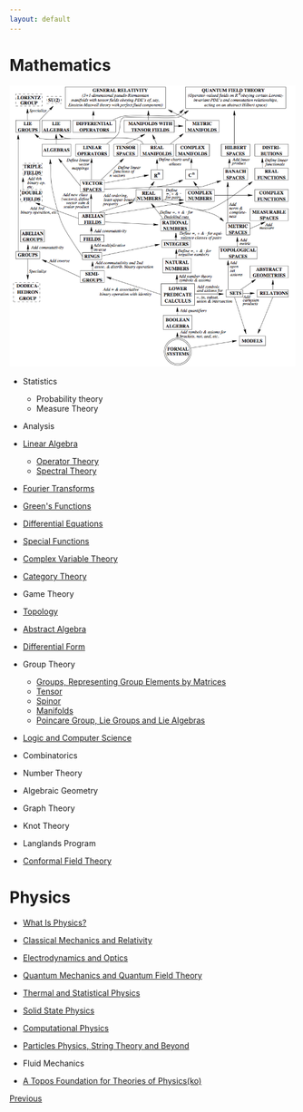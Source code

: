 ```yaml
---
layout: default
---
```


# Mathematics

![m](/assets/img/mmp.jpg)

- Statistics
    - Probability theory
    - Measure Theory

- Analysis

- [Linear Algebra](./MP/LA/linear_algebra.html)
  - [Operator Theory](./MP/LA/operator.html)
  - [Spectral Theory](./MP/LA/Spectral.html)
- [Fourier Transforms](./MP/ft.html)
- [Green's Functions](./MP/gf.html)

- [Differential Equations](./MP/de.html)
- [Special Functions](./MP/special_functions.html)
- [Complex Variable Theory](./MP/Complex%20Variable%20Theory.html)

- [Category Theory](./MP/AAT/category.html)

- Game Theory

- [Topology](./MP/AAT/Topology_basics.html)
- [Abstract Algebra](./MP/AAT/Abstract_basics.html)
- [Differential Form](./MP/AAT/Differential_form.html)
- Group Theory
    - [Groups, Representing Group Elements by Matrices](./MP/G/Group_basics.html)
    - [Tensor](./MP/G/Tensor.html)
    - [Spinor](./MP/G/Spinor.html)
    - [Manifolds](./MP/G/Manifolds.html)
    - [Poincare Group, Lie Groups and Lie Algebras](./MP/G/Lie_Algebra.html)

- [Logic and Computer Science](/P/logic/logic_content.html)

- Combinatorics
- Number Theory
- Algebraic Geometry
- Graph Theory

- Knot Theory

- Langlands Program

- [Conformal Field Theory](./MP/cft.html)

# Physics

- [What Is Physics?](./WP/what_content.html)
- [Classical Mechanics and Relativity](./CM/CM_content.html)
- [Electrodynamics and Optics](./ED/ED_content.html)
- [Quantum Mechanics and Quantum Field Theory](./Q/Q_content.html)
- [Thermal and Statistical Physics](./TSP/TSP_content.html)
- [Solid State Physics](./SP/SP_content.html)
- [Computational Physics](./CP/CP_content.html)
- [Particles Physics, String Theory and Beyond](./ST/ST_content.html)

- Fluid Mechanics

- [A Topos Foundation for Theories of Physics(ko)](./MP/topos.html)

<div class="pagination">
  <a href="{{ '/index.html' | relative_url }}" class="prev-button">Previous</a>
</div>